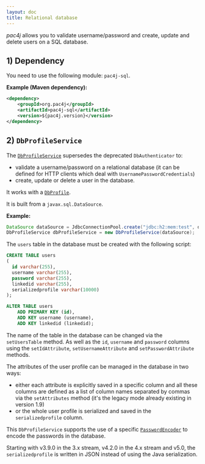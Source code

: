 ```yaml
---
layout: doc
title: Relational database
---
```


*pac4j* allows you to validate username/password and create, update and delete users on a SQL database.

## 1) Dependency

You need to use the following module: `pac4j-sql`.

**Example (Maven dependency):**

```xml
<dependency>
    <groupId>org.pac4j</groupId>
    <artifactId>pac4j-sql</artifactId>
    <version>${pac4j.version}</version>
</dependency>
```

## 2) `DbProfileService`

The [`DbProfileService`](https://github.com/pac4j/pac4j/blob/master/pac4j-sql/src/main/java/org/pac4j/sql/profile/service/DbProfileService.java) supersedes the deprecated `DbAuthenticator` to:

- validate a username/password on a relational database (it can be defined for HTTP clients which deal with `UsernamePasswordCredentials`)
- create, update or delete a user in the database.

It works with a [`DbProfile`](https://github.com/pac4j/pac4j/blob/master/pac4j-sql/src/main/java/org/pac4j/sql/profile/DbProfile.java).

It is built from a `javax.sql.DataSource`.

**Example:**

```java
DataSource dataSource = JdbcConnectionPool.create("jdbc:h2:mem:test", dbuser, dbpwd);
DbProfileService dbProfileService = new DbProfileService(dataSource);
```

The `users` table in the database must be created with the following script:

```sql
CREATE TABLE users
(
  id varchar(255),
  username varchar(255),
  password varchar(255),
  linkedid varchar(255),
  serializedprofile varchar(10000)
);

ALTER TABLE users
	ADD PRIMARY KEY (id),
	ADD KEY username (username),
	ADD KEY linkedid (linkedid);
```

The name of the table in the database can be changed via the `setUsersTable` method. As well as the `id`, `username` and `password` columns using the `setIdAttribute`, `setUsernameAttribute` and `setPasswordAttribute` methods.

The attributes of the user profile can be managed in the database in two ways:

- either each attribute is explicitly saved in a specific column and all these columns are defined as a list of column names separated by commas via the `setAttributes` method (it's the legacy mode already existing in version 1.9)
- or the whole user profile is serialized and saved in the `serializedprofile` column.

This `DbProfileService` supports the use of a specific [`PasswordEncoder`](../authenticators.html#passwordencoder) to encode the passwords in the database.

<div class="warning"><i class="fa fa-exclamation-triangle fa-2x" aria-hidden="true"></i> Starting with v3.9.0 in the 3.x stream, v4.2.0 in the 4.x stream and v5.0, the <code>serializedprofile</code> is written in JSON instead of using the Java serialization.</div>
